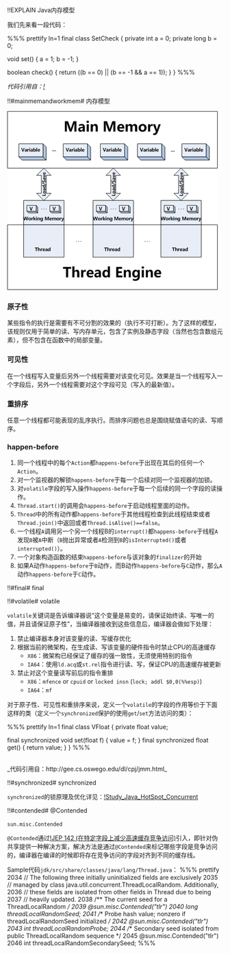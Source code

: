 !!EXPLAIN
Java内存模型

我们先来看一段代码：

%%% prettify ln=1
final class SetCheck {
  private int  a = 0;
  private long b = 0;

  void set() {
    a =  1;
    b = -1;
  }

  boolean check() {
    return ((b ==  0) ||
            (b == -1 && a == 1)); 
  }
}
%%%

_代码引用自：[!](http://gee.cs.oswego.edu/dl/cpj/jmm.html)_


!!#mainmemandworkmem# 内存模型

<img src="jmm.png"/>

### 原子性

某些指令的执行是需要有不可分割的效果的（执行不可打断）。为了这样的模型，该规则仅用于简单的读、写内存单元，包含了实例及静态字段（当然也包含数组元素），但不包含在函数中的局部变量。

### 可见性

在一个线程写入变量后另外一个线程需要对该变化可见。效果是当一个线程写入一个字段后，另外一个线程需要对这个字段可见（写入的最新值）。

### 重排序

任意一个线程都可能表现的乱序执行。而排序问题也总是围绕赋值语句的读、写顺序。

### happen-before

1. 同一个线程中的每个`Action`都`happens-before`于出现在其后的任何一个`Action`。
1. 对一个监视器的解锁`happens-before`于每一个后续对同一个监视器的加锁。
1. 对`volatile`字段的写入操作`happens-before`于每一个后续的同一个字段的读操作。
1. `Thread.start()`的调用会`happens-before`于启动线程里面的动作。
1. `Thread`中的所有动作都`happens-before`于其他线程检查到此线程结束或者`Thread.join()`中返回或者`Thread.isAlive()==false`。
1. 一个线程`A`调用另一个另一个线程B的`interrupt()`都`happens-before`于线程`A`发现`B`被`A`中断（`B`抛出异常或者`A`检测到`B`的`isInterrupted()`或者`interrupted()`）。
1. 一个对象构造函数的结束`happens-before`与该对象的`finalizer`的开始
1. 如果A动作`happens-before`于`B`动作，而B动作`happens-before`与`C`动作，那么`A`动作`happens-before`于`C`动作。

!!#final# final


!!#volatile# volatile

`volatile`关键词是告诉编译器说“这个变量是易变的，请保证始终读、写唯一的值，并且请保证原子性”，当编译器接收到这些信息后，编译器会做如下处理：

1. 禁止编译器本身对该变量的读、写缓存优化
1. 根据当前的微架构，在生成读、写该变量的硬件指令时禁止CPU的高速缓存
    * `X86`：微架构已经保证了缓存的强一致性，无须使用特别的指令
    * `IA64`：使用`ld.acq`或`st.rel`指令进行读、写，保证CPU的高速缓存被更新
1. 禁止对这个变量读写前后的指令重排
    * `X86`：`mfence` or `cpuid` or `locked insn` (`lock; addl $0,0(%%esp)`)
    * `IA64`：`mf`

对于原子性、可见性和重排序来说，定义一个`volatile`的字段的作用等价于下面这样的类（定义一个`synchronized`保护的使用`get`/`set`方法访问的类）：

%%% prettify ln=1
final class VFloat {
  private float value;

  final synchronized void  set(float f) { value = f; }
  final synchronized float get()        { return value; }
}
%%%

<br>
_代码引用自：http://gee.cs.oswego.edu/dl/cpj/jmm.html_

!!#synchronized# synchronized


`synchronized`的锁原理及优化详见：[!Study_Java_HotSpot_Concurrent](https://code.google.com/p/hatter-source-code/wiki/Study_Java_HotSpot_Concurrent)

!!#contended# @Contended

<span class="glyphicon glyphicon-thumbs-down" style="color:red;"></span> `sun.misc.Contended`

`@Contended`通过[!JEP 142 (在特定字段上减少高速缓存竞争访问)](http://openjdk.java.net/jeps/142)引入，即针对伪共享提供一种解决方案，解决方法是通过`@Contended`来标记哪些字段是竞争访问的，编译器在编译的时候即将存在竞争访问的字段对齐到不同的缓存线。

Sample代码`jdk/src/share/classes/java/lang/Thread.java`：
%%% prettify
2034     // The following three initially uninitialized fields are exclusively
2035     // managed by class java.util.concurrent.ThreadLocalRandom. Additionally,
2036     // these fields are isolated from other fields in Thread due to being
2037     // heavily updated.
2038     /** The current seed for a ThreadLocalRandom */
2039     @sun.misc.Contended("tlr")
2040     long threadLocalRandomSeed;
2041     /** Probe hash value; nonzero if threadLocalRandomSeed initialized */
2042     @sun.misc.Contended("tlr")
2043     int threadLocalRandomProbe;
2044     /** Secondary seed isolated from public ThreadLocalRandom sequence */
2045     @sun.misc.Contended("tlr")
2046     int threadLocalRandomSecondarySeed;
%%%




